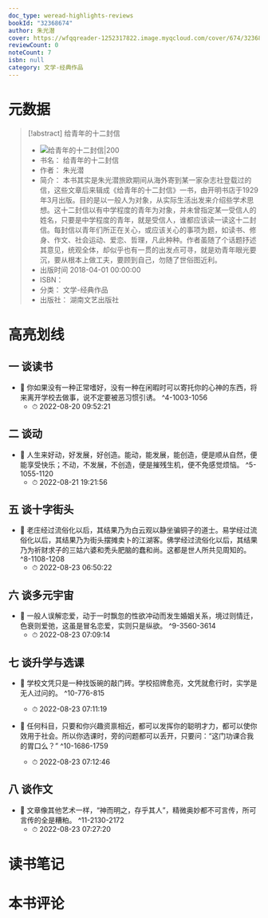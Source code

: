 ```yaml
---
doc_type: weread-highlights-reviews
bookId: "32368674"
author: 朱光潜
cover: https://wfqqreader-1252317822.image.myqcloud.com/cover/674/32368674/t7_32368674.jpg
reviewCount: 0
noteCount: 7
isbn: null
category: 文学-经典作品
---
```

# 元数据
> [!abstract] 给青年的十二封信
> - ![ 给青年的十二封信|200](https://wfqqreader-1252317822.image.myqcloud.com/cover/674/32368674/t7_32368674.jpg)
> - 书名： 给青年的十二封信
> - 作者： 朱光潜
> - 简介： 本书其实是朱光潜旅欧期间从海外寄到某一家杂志社登载过的信，这些文章后来辑成《给青年的十二封信》一书，由开明书店于1929年3月出版。目的是以一般人为对象，从实际生活出发来介绍些学术思想。这十二封信以有中学程度的青年为对象，并未曾指定某一受信人的姓名，只要是中学程度的青年，就是受信人，谁都应该读一读这十二封信。每封信以青年们所正在关心，或应该关心的事项为题，如读书、修身、作文、社会运动、爱恋、哲理，凡此种种。作者虽随了个话题抒述其意见，统观全体，却似乎也有一贯的出发点可寻，就是劝青年眼光要沉，要从根本上做工夫，要顾到自己，勿随了世俗图近利。
> - 出版时间 2018-04-01 00:00:00
> - ISBN： 
> - 分类： 文学-经典作品
> - 出版社： 湖南文艺出版社

# 高亮划线

## 一 谈读书


- 📌 你如果没有一种正常嗜好，没有一种在闲暇时可以寄托你的心神的东西，将来离开学校去做事，说不定要被恶习惯引诱。 ^4-1003-1056
    - ⏱ 2022-08-20 09:52:21 
## 二 谈动


- 📌 人生来好动，好发展，好创造。能动，能发展，能创造，便是顺从自然，便能享受快乐；不动，不发展，不创造，便是摧残生机，便不免感觉烦恼。 ^5-1055-1120
    - ⏱ 2022-08-21 19:21:56 
## 五 谈十字街头


- 📌 老庄经过流俗化以后，其结果乃为白云观以静坐骗铜子的道士。易学经过流俗化以后，其结果乃为街头摆摊卖卜的江湖客。佛学经过流俗化以后，其结果乃为祈财求子的三姑六婆和秃头肥脑的蠢和尚。这都是世人所共见周知的。 ^8-1108-1208
    - ⏱ 2022-08-23 06:50:22 
## 六 谈多元宇宙


- 📌 一般人误解恋爱，动于一时飘忽的性欲冲动而发生婚姻关系，境过则情迁，色衰则爱弛，这虽是冒名恋爱，实则只是纵欲。 ^9-3560-3614
    - ⏱ 2022-08-23 07:09:14 
## 七 谈升学与选课


- 📌 学校文凭只是一种找饭碗的敲门砖。学校招牌愈亮，文凭就愈行时，实学是无人过问的。 ^10-776-815
    - ⏱ 2022-08-23 07:11:19 

- 📌 任何科目，只要和你兴趣资禀相近，都可以发挥你的聪明才力，都可以使你效用于社会。所以你选课时，旁的问题都可以丢开，只要问：“这门功课合我的胃口么？” ^10-1686-1759
    - ⏱ 2022-08-23 07:12:46 
## 八 谈作文


- 📌 文章像其他艺术一样，“神而明之，存乎其人”，精微奥妙都不可言传，所可言传的全是糟粕。 ^11-2130-2172
    - ⏱ 2022-08-23 07:27:20 
# 读书笔记

# 本书评论
